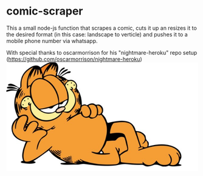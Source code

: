 # comic-scraper
This a small node-js function that scrapes a comic, cuts it up an resizes it to the desired format (in this case: landscape to verticle) and pushes it to a mobile phone number via whatsapp. 

With special thanks to oscarmorrison for his "nightmare-heroku" repo setup (https://github.com/oscarmorrison/nightmare-heroku)
![Comic](/image.png)
